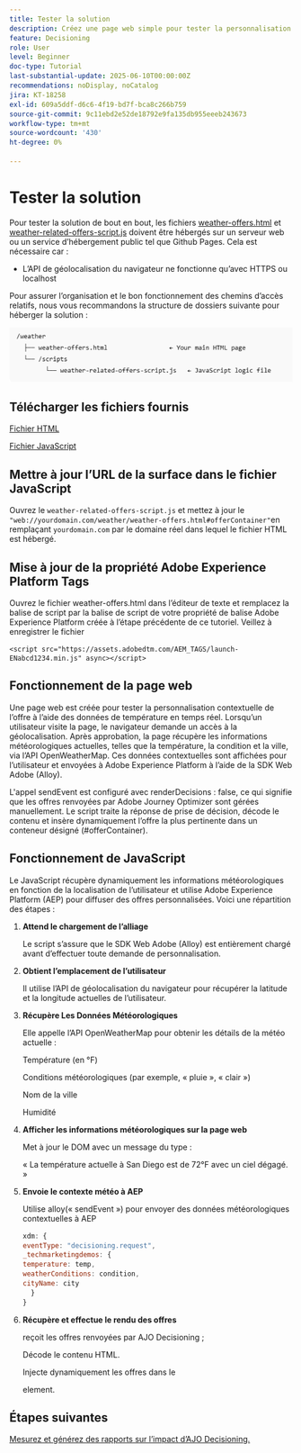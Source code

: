```yaml
---
title: Tester la solution
description: Créez une page web simple pour tester la personnalisation contextuelle de l’offre à l’aide des données de température en temps réel.
feature: Decisioning
role: User
level: Beginner
doc-type: Tutorial
last-substantial-update: 2025-06-10T00:00:00Z
recommendations: noDisplay, noCatalog
jira: KT-18258
exl-id: 609a5ddf-d6c6-4f19-bd7f-bca8c266b759
source-git-commit: 9c11ebd2e52de18792e9fa135db955eeeb243673
workflow-type: tm+mt
source-wordcount: '430'
ht-degree: 0%

---
```


# Tester la solution

Pour tester la solution de bout en bout, les fichiers [weather-offers.html](assets/weather-offers.html) et [weather-related-offers-script.js](assets/weather-related-offers-script.js) doivent être hébergés sur un serveur web ou un service d’hébergement public tel que Github Pages. Cela est nécessaire car :
- L’API de géolocalisation du navigateur ne fonctionne qu’avec HTTPS ou localhost

Pour assurer l’organisation et le bon fonctionnement des chemins d’accès relatifs, nous vous recommandons la structure de dossiers suivante pour héberger la solution :

![structure-dossier](assets/folder-structure.png)

## Télécharger les fichiers fournis

[Fichier HTML](assets/weather-offers.html)

[Fichier JavaScript](assets/weather-related-offers-script.js)


## Mettre à jour l’URL de la surface dans le fichier JavaScript

Ouvrez le `weather-related-offers-script.js` et mettez à jour le ` "web://yourdomain.com/weather/weather-offers.html#offerContainer"`en remplaçant `yourdomain.com` par le domaine réel dans lequel le fichier HTML est hébergé.

## Mise à jour de la propriété Adobe Experience Platform Tags

Ouvrez le fichier weather-offers.html dans l’éditeur de texte et remplacez la balise de script par la balise de script de votre propriété de balise Adobe Experience Platform créée à l’étape précédente de ce tutoriel. Veillez à enregistrer le fichier

```
<script src="https://assets.adobedtm.com/AEM_TAGS/launch-ENabcd1234.min.js" async></script>
```



## Fonctionnement de la page web

Une page web est créée pour tester la personnalisation contextuelle de l’offre à l’aide des données de température en temps réel. Lorsqu’un utilisateur visite la page, le navigateur demande un accès à la géolocalisation. Après approbation, la page récupère les informations météorologiques actuelles, telles que la température, la condition et la ville, via l’API OpenWeatherMap. Ces données contextuelles sont affichées pour l’utilisateur et envoyées à Adobe Experience Platform à l’aide de la SDK Web Adobe (Alloy).

L&#39;appel sendEvent est configuré avec renderDecisions : false, ce qui signifie que les offres renvoyées par Adobe Journey Optimizer sont gérées manuellement. Le script traite la réponse de prise de décision, décode le contenu et insère dynamiquement l’offre la plus pertinente dans un conteneur désigné (#offerContainer).

## Fonctionnement de JavaScript

Le JavaScript récupère dynamiquement les informations météorologiques en fonction de la localisation de l’utilisateur et utilise Adobe Experience Platform (AEP) pour diffuser des offres personnalisées. Voici une répartition des étapes :

1. **Attend le chargement de l’alliage**

   Le script s’assure que le SDK Web Adobe (Alloy) est entièrement chargé avant d’effectuer toute demande de personnalisation.

2. **Obtient l’emplacement de l’utilisateur**

   Il utilise l’API de géolocalisation du navigateur pour récupérer la latitude et la longitude actuelles de l’utilisateur.

3. **Récupère Les Données Météorologiques**

   Elle appelle l’API OpenWeatherMap pour obtenir les détails de la météo actuelle :

   Température (en °F)

   Conditions météorologiques (par exemple, « pluie », « clair »)

   Nom de la ville

   Humidité

4. **Afficher les informations météorologiques sur la page web**

   Met à jour le DOM avec un message du type :

   « La température actuelle à San Diego est de 72°F avec un ciel dégagé. »

5. **Envoie le contexte météo à AEP**

   Utilise alloy(« sendEvent ») pour envoyer des données météorologiques contextuelles à AEP

   ```javascript
   xdm: {
   eventType: "decisioning.request",
   _techmarketingdemos: {
   temperature: temp,
   weatherConditions: condition,
   cityName: city
     }
   }
   ```

6. **Récupère et effectue le rendu des offres**

   reçoit les offres renvoyées par AJO Decisioning ;

   Décode le contenu HTML.

   Injecte dynamiquement les offres dans le <div id="offerContainer"> element.

## Étapes suivantes

[Mesurez et générez des rapports sur l’impact d’AJO Decisioning.](https://experienceleague.adobe.com/en/docs/journey-optimizer-learn/reporting-on-ajo-od/introduction)


